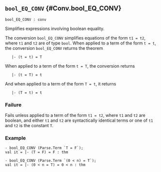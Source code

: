 ## `bool_EQ_CONV` {#Conv.bool_EQ_CONV}


```
bool_EQ_CONV : conv
```



Simplifies expressions involving boolean equality.


The conversion `bool_EQ_CONV` simplifies equations of the form `t1 = t2`,
where `t1` and `t2` are of type `bool`.  When applied to a term of the form
`t = t`, the conversion `bool_EQ_CONV` returns the theorem
    
       |- (t = t) = T
    
When applied to a term of the form `t = T`, the conversion returns
    
       |- (t = T) = t
    
And when applied to a term of the form `T = t`, it returns
    
       |- (T = t) = t
    



### Failure

Fails unless applied to a term of the form `t1 = t2`, where `t1` and `t2` are
boolean, and either `t1` and `t2` are syntactically identical terms or one of
`t1` and `t2` is the constant `T`.

### Example

    
    - bool_EQ_CONV (Parse.Term `T = F`);
    val it = |- (T = F) = F : thm
    
    - bool_EQ_CONV (Parse.Term `(0 < n) = T`);
    val it = |- (0 < n = T) = 0 < n : thm
    



